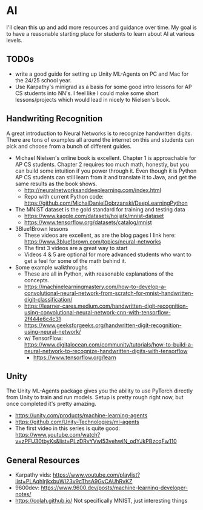 # AI

I'll clean this up and add more resources and guidance over time. My goal is to have a reasonable
starting place for students to learn about AI at various levels.

## TODOs

* write a good guide for setting up Unity ML-Agents on PC and Mac for the 24/25 school year.
* Use Karpathy's minigrad as a basis for some good intro lessons for AP CS students into NN's. I
  feel like I could make some short lessons/projects which would lead in nicely to Nielsen's book.

## Handwriting Recognition

A great introduction to Neural Networks is to recognize handwritten digits. There are tons of
examples all around the internet on this and students can pick and choose from a bunch of different
guides.

* Michael Nielsen's online book is excellent. Chapter 1 is approachable for AP CS students. Chapter
  2 requires too much math, honestly, but you can build some intuition if you power through it. Even
  though it is Python AP CS students can still learn from it and translate it to Java, and get the
  same results as the book shows.
    * http://neuralnetworksanddeeplearning.com/index.html
    * Repo with current Python code: https://github.com/MichalDanielDobrzanski/DeepLearningPython
* The MNIST dataset is the gold standard for training and testing data
    * https://www.kaggle.com/datasets/hojjatk/mnist-dataset
    * https://www.tensorflow.org/datasets/catalog/mnist
* 3Blue1Brown lessons
    * These videos are excellent, as are the blog pages I link
      here: https://www.3blue1brown.com/topics/neural-networks
    * The first 3 videos are a great way to start
    * Videos 4 & 5 are optional for more advanced students who want to get a feel for some of the
      math behind it.
* Some example walkthroughs
    * These are all in Python, with reasonable explanations of the concepts.
    * https://machinelearningmastery.com/how-to-develop-a-convolutional-neural-network-from-scratch-for-mnist-handwritten-digit-classification/
    * https://learner-cares.medium.com/handwritten-digit-recognition-using-convolutional-neural-network-cnn-with-tensorflow-2f444e6c4c31
    * https://www.geeksforgeeks.org/handwritten-digit-recognition-using-neural-network/
    * w/
      TensorFlow: https://www.digitalocean.com/community/tutorials/how-to-build-a-neural-network-to-recognize-handwritten-digits-with-tensorflow
        * https://www.tensorflow.org/learn

## Unity

The Unity ML-Agents package gives you the ability to use PyTorch directly from Unity to train and
run models. Setup is pretty rough right now, but once completed it's pretty amazing.

* https://unity.com/products/machine-learning-agents
* https://github.com/Unity-Technologies/ml-agents
* The first video in this series is quite
  good: https://www.youtube.com/watch?v=zPFU30tbyKs&list=PLzDRvYVwl53vehwiN_odYJkPBzcqFw110

## General Resources

* Karpathy vids: https://www.youtube.com/playlist?list=PLAqhIrjkxbuWI23v9cThsA9GvCAUhRvKZ
* 9600dev: https://www.9600.dev/posts/machine-learning-developer-notes/
* https://colah.github.io/ Not specifically MNIST, just interesting things
